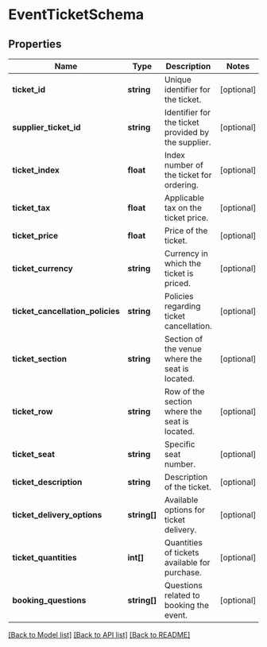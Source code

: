 # EventTicketSchema

## Properties
Name | Type | Description | Notes
------------ | ------------- | ------------- | -------------
**ticket_id** | **string** | Unique identifier for the ticket. | [optional] 
**supplier_ticket_id** | **string** | Identifier for the ticket provided by the supplier. | [optional] 
**ticket_index** | **float** | Index number of the ticket for ordering. | [optional] 
**ticket_tax** | **float** | Applicable tax on the ticket price. | [optional] 
**ticket_price** | **float** | Price of the ticket. | [optional] 
**ticket_currency** | **string** | Currency in which the ticket is priced. | [optional] 
**ticket_cancellation_policies** | **string** | Policies regarding ticket cancellation. | [optional] 
**ticket_section** | **string** | Section of the venue where the seat is located. | [optional] 
**ticket_row** | **string** | Row of the section where the seat is located. | [optional] 
**ticket_seat** | **string** | Specific seat number. | [optional] 
**ticket_description** | **string** | Description of the ticket. | [optional] 
**ticket_delivery_options** | **string[]** | Available options for ticket delivery. | [optional] 
**ticket_quantities** | **int[]** | Quantities of tickets available for purchase. | [optional] 
**booking_questions** | **string[]** | Questions related to booking the event. | [optional] 

[[Back to Model list]](../../README.md#documentation-for-models) [[Back to API list]](../../README.md#documentation-for-api-endpoints) [[Back to README]](../../README.md)

